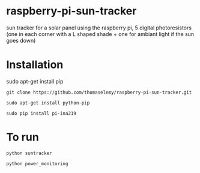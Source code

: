 # raspberry-pi-sun-tracker
sun tracker for a solar panel using the raspberry pi, 5 digital photoresistors (one in each corner with a L shaped shade + one for ambiant light if the sun goes down)


# Installation 
sudo apt-get install pip

    git clone https://github.com/thomaselemy/raspberry-pi-sun-tracker.git
 
    sudo apt-get install python-pip
  
    sudo pip install pi-ina219
# To run
    python suntracker

    python power_monitoring
